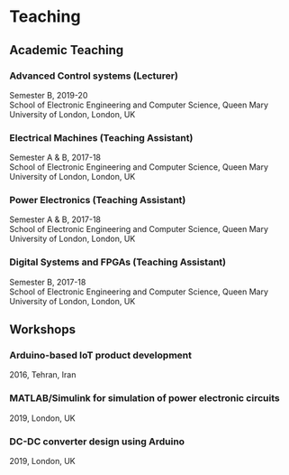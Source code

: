 # Teaching

## Academic Teaching
### Advanced Control systems (Lecturer)
Semester B, 2019-20  
School of Electronic Engineering and Computer Science, Queen Mary University of London, London, UK

### Electrical Machines (Teaching Assistant)
Semester A & B, 2017-18  
School of Electronic Engineering and Computer Science, Queen Mary University of London, London, UK

### Power Electronics (Teaching Assistant)
Semester A & B, 2017-18  
School of Electronic Engineering and Computer Science, Queen Mary University of London, London, UK

### Digital Systems and FPGAs (Teaching Assistant)
Semester B, 2017-18  
School of Electronic Engineering and Computer Science, Queen Mary University of London, London, UK

## Workshops

### Arduino-based IoT product development
2016, Tehran, Iran

### MATLAB/Simulink for simulation of power electronic circuits
2019, London, UK

### DC-DC converter design using Arduino
2019, London, UK